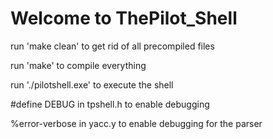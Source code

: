 # Welcome to ThePilot_Shell

run 'make clean' to get rid of all precompiled files

run 'make' to compile everything

run './pilotshell.exe' to execute the shell

\#define DEBUG in tpshell.h to enable debugging

%error-verbose in yacc.y to enable debugging for the parser
